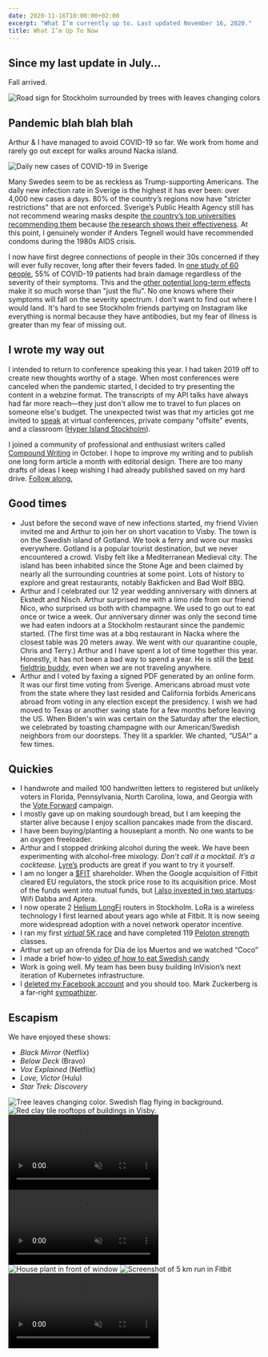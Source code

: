```yaml
---
date: 2020-11-16T10:00:00+02:00
excerpt: "What I’m currently up to. Last updated November 16, 2020."
title: What I’m Up To Now
---
```


<div class="lg:flex">
<div class="lg:w-3/5 lg:pr-5 lg:border-r lg:border-violet-300">

## Since my last update in July…

Fall arrived.

<img async class="mb-5" src="/now/2020-11-16/stockholm-sign.jpg" alt="Road sign for Stockholm surrounded by trees with leaves changing colors">

## Pandemic blah blah blah

Arthur & I have managed to avoid COVID-19 so far. We work from home and rarely go out except for walks around Nacka island.

<img async class="mb-4" src="/now/2020-11-16/2020-11-16-sverige-covid-19-new-cases.svg" alt="Daily new cases of COVID-19 in Sverige">

Many Swedes seem to be as reckless as Trump-supporting Americans. The daily new infection rate in Sverige is the highest it has ever been: over 4,000 new cases a days. 80% of the country’s regions now have "stricter restrictions" that are not enforced. Sverige’s Public Health Agency still has not recommend wearing masks despite <a href="https://www.thelocal.se/20200813/swedish-university-the-effectiveness-of-face-masks-can-no-longer-be-disputed" title="The Local: Swedish university tells staff and students to wear face masks if distancing can't be maintained">the country’s top universities recommending them</a> because <a href="https://www.thelancet.com/journals/lancet/article/PIIS0140-6736(20)31142-9/fulltext">the research shows their effectiveness</a>. At this point, I genuinely wonder if Anders Tegnell would have recommended condoms during the 1980s AIDS crisis.

I now have first degree connections of people in their 30s concerned if they will ever fully recover, long after their fevers faded. In <a href="https://www.thelancet.com/journals/eclinm/article/PIIS2589-5370(20)30228-5/fulltext" title="The Lancet: Cerebral Micro-Structural Changes in COVID-19 Patients – An MRI-based 3-month Follow-up Study">one study of 60 people</a>, 55% of COVID-19 patients had brain damage regardless of the severity of their symptoms. This and the <a href="https://www.mayoclinic.org/diseases-conditions/coronavirus/in-depth/coronavirus-long-term-effects/art-20490351">other potential long-term effects</a> make it so much worse than "just the flu". No one knows where their symptoms will fall on the severity spectrum. I don't want to find out where I would land. It's hard to see Stockholm friends partying on Instagram like everything is normal because they have antibodies, but my fear of illness is greater than my fear of missing out.

## I wrote my way out

I intended to return to conference speaking this year. I had taken 2019 off to create new thoughts worthy of a stage. When most conferences were canceled when the pandemic started, I decided to try presenting the content in a webzine format. The transcripts of my API talks have always had far more reach—they just don't allow me to travel to fun places on someone else's budget. The unexpected twist was that my articles got me invited to <a href="/speaking/">speak</a> at virtual conferences, private company "offsite" events, and a classroom (<a href="https://www.hyperisland.com/locations/stockholm">Hyper Island Stockholm</a>).

I joined a community of professional and enthusiast writers called <a href="https://www.compoundwriting.com/">Compound Writing</a> in October. I hope to improve my writing and to publish one long form article a month with editorial design. There are too many drafts of ideas I keep wishing I had already published saved on my hard drive. <a href="/posts/">Follow along.</a>

## Good times

- Just before the second wave of new infections started, my friend Vivien invited me and Arthur to join her on short vacation to Visby. The town is on the Swedish island of Gotland. We took a ferry and wore our masks everywhere. Gotland is a popular tourist destination, but we never encountered a crowd. Visby felt like a Mediterranean Medieval city. The island has been inhabited since the Stone Age and been claimed by nearly all the surrounding countries at some point. Lots of history to explore and great restaurants, notably Bakficken and Bad Wolf BBQ.
- Arthur and I celebrated our 12 year wedding anniversary with dinners at Ekstedt and Nisch. Arthur surprised me with a limo ride from our friend Nico, who surprised us both with champagne. We used to go out to eat once or twice a week. Our anniversary dinner was only the second time we had eaten indoors at a Stockholm restaurant since the pandemic started. (The first time was at a bbq restaurant in Nacka where the closest table was 20 meters away. We went with our quarantine couple, Chris and Terry.) Arthur and I have spent a lot of time together this year. Honestly, it has not been a bad way to spend a year. He is still the <a href="https://songwhip.com/matt-alber/fieldtrip-buddy">best fieldtrip buddy</a>, even when we are not traveling anywhere.
- Arthur and I voted by faxing a signed PDF generated by an online form. It was our first time voting from Sverige. Americans abroad must vote from the state where they last resided and California forbids Americans abroad from voting in any election except the presidency. I wish we had moved to Texas or another swing state for a few months before leaving the US. When Biden's win was certain on the Saturday after the election, we celebrated by toasting champagne with our American/Swedish neighbors from our doorsteps. They lit a sparkler. We chanted, “USA!” a few times.

## Quickies

- I handwrote and mailed 100 handwritten letters to registered but unlikely voters in Florida, Pennsylvania, North Carolina, Iowa, and Georgia with the <a href="https://votefwd.org/">Vote Forward</a> campaign.
- I mostly gave up on making sourdough bread, but I am keeping the starter alive because I enjoy scallion pancakes made from the discard.
- I have been buying/planting a houseplant a month. No one wants to be an oxygen freeloader.
- Arthur and I stopped drinking alcohol during the week. We have been experimenting with alcohol-free mixology. <em>Don’t call it a mocktail. It’s a cocktease.</em> <a href="https://lyres.eu/">Lyre’s</a> products are great if you want to try it yourself.
- I am no longer a <a href="https://www.nyse.com/quote/XNYS:FIT">$FIT</a> shareholder. When the Google acquisition of Fitbit cleared EU regulators, the stock price rose to its acquisition price. Most of the funds went into mutual funds, but <a href="/posts/2020-investments/">I also invested in two startups</a>: Wifi Dabba and Aptera.
- I now operate 2 <a href="/posts/what-is-longfi/">Helium LongFi</a> routers in Stockholm. LoRa is a wireless technology I first learned about years ago while at Fitbit. It is now seeing more widespread adoption with a novel network operator incentive.
- I ran my first <a href="https://virtualrunners.org/"><em>virtual</em> 5K race</a> and have completed 119 <a href="https://www.onepeloton.com/app">Peloton strength</a> classes.
- Arthur set up an ofrenda for Día de los Muertos and we watched “Coco”
- I made a brief how-to <a href="https://cinnamon.video/watch?v=442026768488990357">video of how to eat Swedish candy</a>
- Work is going well. My team has been busy building InVision’s next iteration of Kubernetes infrastructure.
- I <a href="/posts/delete-facebook/">deleted my Facebook account</a> and you should too. Mark Zuckerberg is a far-right <a href="https://twitter.com/juliacarriew/status/1327120739313606656">sympathizer</a>.

## Escapism

We have enjoyed these shows:
- *Black Mirror* (Netflix)
- *Below Deck* (Bravo)
- *Vox Explained* (Netflix)
- *Love, Victor* (Hulu)
- *Star Trek: Discovery*

</div>
<div class="lg:w-2/5 lg:pl-5">
<img async loading="lazy" class="mb-5 sm:h-64 lg:h-auto" src="/now/2020-11-16/2020-09-28-fall.jpg" alt="Tree leaves changing color. Swedish flag flying in background.">
<img async loading="lazy" class="mb-5 sm:h-64 lg:h-auto" src="/now/2020-11-16/visby.jpg" alt="Red clay tile rooftops of buildings in Visby.">
<video class="mb-5 sm:h-64 lg:h-auto" src="/now/2020-11-16/anniversary-cheers.mp4" type="video/mp4" controls autoplay="true" loop="true" muted="true"></video>
<video class="mb-5 sm:h-64 lg:h-auto" src="/now/2020-11-16/time-for-small-biceps-over.mp4" type="video/mp4" autoplay="true" loop="true" muted="true"></video>
<img async loading="lazy" class="mb-5 sm:h-64 lg:h-auto" src="/now/2020-11-16/plant-baby.jpg" alt="House plant in front of window">
<img async loading="lazy" class="mb-5 sm:h-64 lg:h-auto" src="/now/2020-11-16/5k.jpg" alt="Screenshot of 5 km run in Fitbit">
<video class="mb-5 sm:h-64 lg:h-auto" src="/now/2020-11-16/ofrenda.mp4" type="video/mp4" autoplay="true" loop="true" muted="true"></video>
</div>
